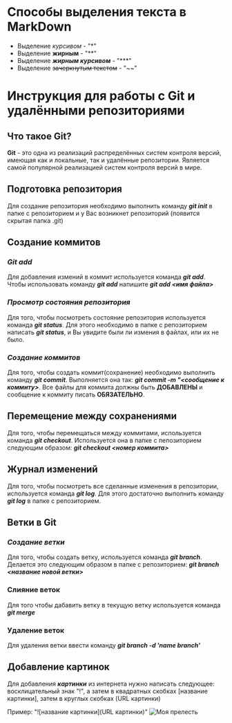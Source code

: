 # Способы выделения текста в MarkDown
+ Выделение *курсивом* - "*"
+ Выделение **жирным** - "**"
+ Выделение ***жирным курсивом*** - "***"
+ Выделение ~~зачеркнутым текстом~~ - "~~"

# Инструкция для работы с Git и удалёнными репозиториями

## **Что такое Git?**
**Git** - это одна из реализаций распределённых систем контроля версий, имеющая как и локальные, так и удалённые репозитории. Является самой популярной реализацией систем контроля версий в мире.
## **Подготовка репозитория**
Для создание репозитория необходимо выполнить команду ***git init*** в папке с репозиторием и у Вас возникнет репозиторий (появится скрытая папка .git)

## **Создание коммитов**

### ***Git add***
Для добавления измений в коммит используется команда ***git add***. Чтобы использовать команду ***git add*** напишите ***git add <имя файла>***

### ***Просмотр состояния репозитория***
Для того, чтобы посмотреть состояние репозитория используется команда ***git status***. Для этого необходимо в папке с репозиторием написать ***git status***, и Вы увидите были ли измения в файлах, или их не было.

### ***Создание коммитов***
Для того, чтобы создать коммит(сохранение) необходимо выполнить команду ***git commit***. Выполняется она так: ***git commit -m "<сообщение к коммиту>***. Все файлы для коммита должны быть **ДОБАВЛЕНЫ** и сообщение к коммиту писать **ОБЯЗАТЕЛЬНО**.

## **Перемещение между сохранениями**
Для того, чтобы перемещаться между коммитами, используется команда ***git checkout***. Используется она в папке с пепозиторием следующим образом: ***git checkout <номер коммита>***

## **Журнал изменений**
Для того, чтобы посмотреть все сделанные изменения в репозитории, используется команда ***git log***. Для этого достаточно выполнить команду ***git log*** в папке с репозиторием.

## **Ветки в Git**

### ***Создание ветки***

Для того, чтобы создать ветку, используется команда ***git branch***. Делается это следующим образом в папке с репозиторием: ***git branch <название новой ветки>***

### **Слияние веток**

Для того чтобы дабавить ветку в текущую ветку используется команда ***git merge <name branch>***

### **Удаление веток**
Для удаления ветки ввести команду ***git branch -d 'name branch'***

## **Добавление картинок**
Для добавления ***картинки*** из интернета нужно написать следующее: восклицательный знак "!", а затем в квадратных скобках [название картинки], затем в круглых скобках (URL картинки)

Пример: "![название картинки](URL картинки)"
![Моя прелесть](https://static.wikia.nocookie.net/lotr/images/8/8b/DOiAi2WUEAE3A1Y.0.jpg/revision/latest?cb=20200305221819)